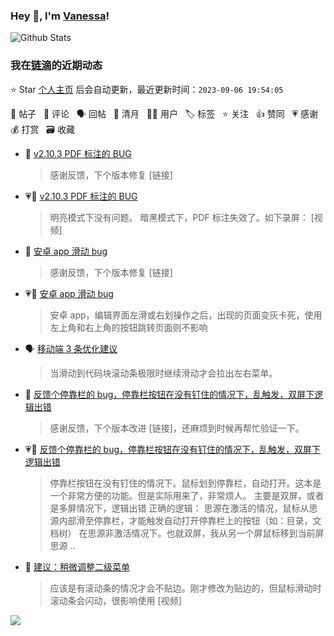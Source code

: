 ### Hey 👋, I'm [Vanessa](http://vanessa.b3log.org/)!

![Github Stats](https://github-readme-stats.vercel.app/api?username=Vanessa219&show_icons=true)

<!--events start -->

### 我在[链滴](https://ld246.com)的近期动态

⭐️ Star [个人主页](https://github.com/Vanessa219/Vanessa219) 后会自动更新，最近更新时间：`2023-09-06 19:54:05`

📝 帖子 &nbsp; 💬 评论 &nbsp; 🗣 回帖 &nbsp; 🌙 清月 &nbsp; 👨‍💻 用户 &nbsp; 🏷️ 标签 &nbsp; ⭐️ 关注 &nbsp; 👍 赞同 &nbsp; 💗 感谢 &nbsp; 💰 打赏 &nbsp; 🗃 收藏

* 💬 [v2.10.3 PDF 标注的 BUG](https://ld246.com/article/1693907895080/comment/1693971314985#comments)

  > 感谢反馈，下个版本修复 [链接]
* 💗📝 [v2.10.3 PDF 标注的 BUG](https://ld246.com/article/1693907895080)

  > 明亮模式下没有问题。 暗黑模式下，PDF 标注失效了。如下录屏： [视频]
* 💬 [安卓 app 滑动 bug](https://ld246.com/article/1693898737852/comment/1693921123739#comments)

  > 感谢反馈，下个版本修复 [链接]
* 💗📝 [安卓 app 滑动 bug](https://ld246.com/article/1693898737852)

  > 安卓 app，编辑界面左滑或右划操作之后，出现的页面变灰卡死，使用左上角和右上角的按钮跳转页面则不影响
* 🗣 [移动端 3 条优化建议](https://ld246.com/article/1693474636852/comment/1693576173575#comments)

  > 当滑动到代码块滚动条极限时继续滑动才会拉出左右菜单。
* 💬 [反馈个停靠栏的 bug，停靠栏按钮在没有钉住的情况下，乱触发，双屏下逻辑出错](https://ld246.com/article/1693474547631/comment/1693574584482#comments)

  > 感谢反馈，下个版本改进 [链接]，还麻烦到时候再帮忙验证一下。
* 💗📝 [反馈个停靠栏的 bug，停靠栏按钮在没有钉住的情况下，乱触发，双屏下逻辑出错](https://ld246.com/article/1693474547631)

  > 停靠栏按钮在没有钉住的情况下。鼠标划到停靠栏，自动打开。这本是一个非常方便的功能。但是实际用来了，非常烦人。 主要是双屏，或者是多屏情况下，逻辑出错 正确的逻辑： 思源在激活的情况，鼠标从思源内部滑至停靠栏，才能触发自动打开停靠栏上的按钮（如：目录，文档树） 在思源非激活情况下。也就双屏，我从另一个屏鼠标移到当前屏思源 ..
* 💬 [建议：稍微调整二级菜单](https://ld246.com/article/1693479725920/comment/1693570297454#comments)

  > 应该是有滚动条的情况才会不贴边。刚才修改为贴边的，但鼠标滑动时滚动条会闪动，很影响使用 [视频]


<!--events end -->

<a title="Hits" target="_blank" href="https://github.com/Vanessa219/Vanessa219"><img src="https://hits.b3log.org/Vanessa219/Vanessa219.svg"></a>
